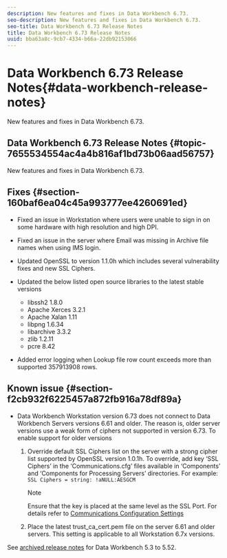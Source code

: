 ```yaml
---
description: New features and fixes in Data Workbench 6.73.
seo-description: New features and fixes in Data Workbench 6.73.
seo-title: Data Workbench 6.73 Release Notes
title: Data Workbench 6.73 Release Notes
uuid: bba63a8c-9cb7-4334-b66a-22db92153066
---
```


# Data Workbench 6.73 Release Notes{#data-workbench-release-notes}

New features and fixes in Data Workbench 6.73.

## Data Workbench 6.73 Release Notes {#topic-7655534554ac4a4b816af1bd73b06aad56757}

New features and fixes in Data Workbench 6.73.

## Fixes {#section-160baf6ea04c45a993777ee4260691ed}

* Fixed an issue in Workstation where users were unable to sign in on some hardware with high resolution and high DPI. 
* Fixed an issue in the server where Email was missing in Archive file names when using IMS login. 
* Updated OpenSSL to version 1.1.0h which includes several vulnerability fixes and new SSL Ciphers. 
* Updated the below listed open source libraries to the latest stable versions

    * libssh2 1.8.0 
    * Apache Xerces 3.2.1 
    * Apache Xalan 1.11 
    * libpng 1.6.34 
    * libarchive 3.3.2 
    * zlib 1.2.11 
    * pcre 8.42

* Added error logging when Lookup file row count exceeds more than supported 357913908 rows.

## Known issue {#section-f2cb932f6225457a872fb916a78df89a}

* Data Workbench Workstation version 6.73 does not connect to Data Workbench Servers versions 6.61 and older. The reason is, older server versions use a weak form of ciphers not supported in version 6.73. To enable support for older versions

    1. Override default SSL Ciphers list on the server with a strong cipher list supported by OpenSSL version 1.0.1h. To override, add key ‘SSL Ciphers’ in the ‘Communications.cfg’ files available in ‘Components’ and ‘Components for Processing Servers’ directories. For example: `SSL Ciphers = string: !aNULL:AESGCM`     
    
       >[!NOTE]
       >
       >Ensure that the key is placed at the same level as the SSL Port. For details refer to [Communications Configuration Settings](https://marketing.adobe.com/resources/help/en_US/insight/svrprod/c_comm_cfg_stgs.html)

    1. Place the latest trust_ca_cert.pem file on the server 6.61 and older servers. This setting is applicable to all Workstation 6.7x versions.

See [archived release notes](https://marketing.adobe.com/resources/help/en_US/insight/insight_release_notes_prev.pdf) for Data Workbench 5.3 to 5.52. 
